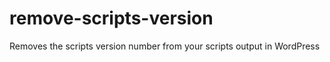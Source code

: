 remove-scripts-version
======================

Removes the scripts version number from your scripts output in WordPress
